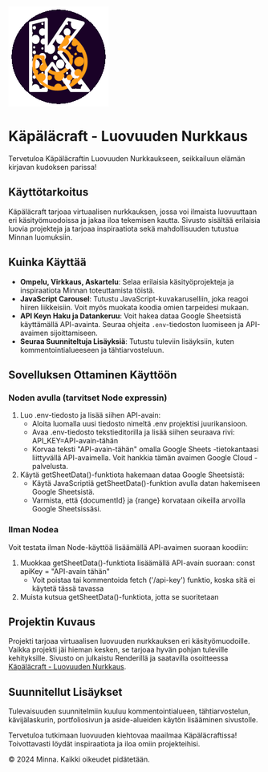 ![käpäläcraft](public/img/logo.png)
# Käpäläcraft - Luovuuden Nurkkaus

Tervetuloa Käpäläcraftin Luovuuden Nurkkaukseen, seikkailuun elämän kirjavan kudoksen parissa!

## Käyttötarkoitus

Käpäläcraft tarjoaa virtuaalisen nurkkauksen, jossa voi ilmaista luovuuttaan eri käsityömuodoissa ja jakaa iloa tekemisen kautta. Sivusto sisältää erilaisia luovia projekteja ja tarjoaa inspiraatiota sekä mahdollisuuden tutustua Minnan luomuksiin.

## Kuinka Käyttää

- **Ompelu, Virkkaus, Askartelu**: Selaa erilaisia käsityöprojekteja ja inspiraatiota Minnan toteuttamista töistä.
- **JavaScript Carousel**: Tutustu JavaScript-kuvakaruselliin, joka reagoi hiiren liikkeisiin. Voit myös muokata koodia omien tarpeidesi mukaan.
- **API Keyn Haku ja Datankeruu**: Voit hakea dataa Google Sheetsistä käyttämällä API-avainta. Seuraa ohjeita `.env`-tiedoston luomiseen ja API-avaimen sijoittamiseen.
- **Seuraa Suunniteltuja Lisäyksiä**: Tutustu tuleviin lisäyksiin, kuten kommentointialueeseen ja tähtiarvosteluun.

## Sovelluksen Ottaminen Käyttöön

### Noden avulla (tarvitset Node expressin)
1. Luo .env-tiedosto ja lisää siihen API-avain:
    - Aloita luomalla uusi tiedosto nimeltä .env projektisi juurikansioon.
    - Avaa .env-tiedosto tekstieditorilla ja lisää siihen seuraava rivi: API_KEY=API-avain-tähän
    - Korvaa teksti "API-avain-tähän" omalla Google Sheets -tietokantaasi liittyvällä API-avaimella. Voit hankkia tämän avaimen Google Cloud -palvelusta.
2. Käytä getSheetData()-funktiota hakemaan dataa Google Sheetsistä:
    - Käytä JavaScriptiä getSheetData()-funktion avulla datan hakemiseen Google Sheetsistä.
    - Varmista, että {documentId} ja {range} korvataan oikeilla arvoilla Google Sheetsissäsi.

### Ilman Nodea
Voit testata ilman Node-käyttöä lisäämällä API-avaimen suoraan koodiin:
1. Muokkaa getSheetData()-funktiota lisäämällä API-avain suoraan: const apiKey = "API-avain tähän"
    - Voit poistaa tai kommentoida fetch ('/api-key') funktio, koska sitä ei käytetä tässä tavassa
2. Muista kutsua getSheetData()-funktiota, jotta se suoritetaan

## Projektin Kuvaus

Projekti tarjoaa virtuaalisen luovuuden nurkkauksen eri käsityömuodoille. Vaikka projekti jäi hieman kesken, se tarjoaa hyvän pohjan tuleville kehityksille. Sivusto on julkaistu Renderillä ja saatavilla osoitteessa [Käpäläcraft - Luovuuden Nurkkaus](https://kapalacraft.onrender.com/).

## Suunnitellut Lisäykset

Tulevaisuuden suunnitelmiin kuuluu kommentointialueen, tähtiarvostelun, kävijälaskurin, portfoliosivun ja aside-alueiden käytön lisääminen sivustolle.

Tervetuloa tutkimaan luovuuden kiehtovaa maailmaa Käpäläcraftissa! Toivottavasti löydät inspiraatiota ja iloa omiin projekteihisi.

© 2024 Minna. Kaikki oikeudet pidätetään.